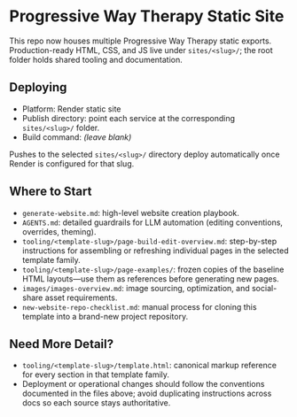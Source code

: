 # Progressive Way Therapy Static Site

This repo now houses multiple Progressive Way Therapy static exports. Production-ready HTML, CSS, and JS live under `sites/<slug>/`; the root folder holds shared tooling and documentation.

## Deploying

- Platform: Render static site
- Publish directory: point each service at the corresponding `sites/<slug>/` folder.
- Build command: *(leave blank)*

Pushes to the selected `sites/<slug>/` directory deploy automatically once Render is configured for that slug.

## Where to Start

- `generate-website.md`: high-level website creation playbook.
- `AGENTS.md`: detailed guardrails for LLM automation (editing conventions, overrides, theming).
- `tooling/<template-slug>/page-build-edit-overview.md`: step-by-step instructions for assembling or refreshing individual pages in the selected template family.
- `tooling/<template-slug>/page-examples/`: frozen copies of the baseline HTML layouts—use them as references before generating new pages.
- `images/images-overview.md`: image sourcing, optimization, and social-share asset requirements.
- `new-website-repo-checklist.md`: manual process for cloning this template into a brand-new project repository.

## Need More Detail?

- `tooling/<template-slug>/template.html`: canonical markup reference for every section in that template family.
- Deployment or operational changes should follow the conventions documented in the files above; avoid duplicating instructions across docs so each source stays authoritative.
